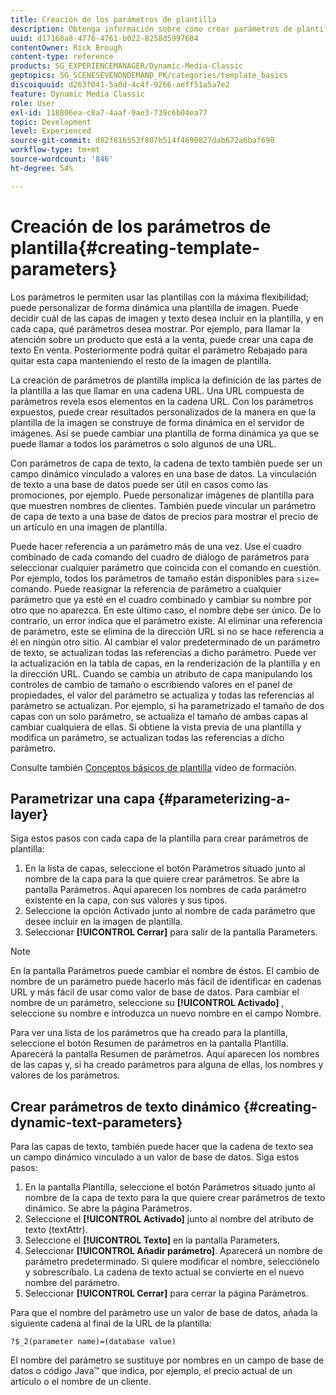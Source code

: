 ```yaml
---
title: Creación de los parámetros de plantilla
description: Obtenga información sobre cómo crear parámetros de plantilla en Adobe Dynamic Media Classic.
uuid: d17168a8-4776-4761-b022-8258d5997604
contentOwner: Rick Brough
content-type: reference
products: SG_EXPERIENCEMANAGER/Dynamic-Media-Classic
geptopics: SG_SCENESEVENONDEMAND_PK/categories/template_basics
discoiquuid: d263f041-5a0d-4c4f-9266-aeff51a5a7e2
feature: Dynamic Media Classic
role: User
exl-id: 118806ea-c8a7-4aaf-9ae3-739c6b04ea77
topic: Development
level: Experienced
source-git-commit: d82f816553f807b514f4690827dab672a6baf690
workflow-type: tm+mt
source-wordcount: '846'
ht-degree: 54%

---
```


# Creación de los parámetros de plantilla{#creating-template-parameters}

Los parámetros le permiten usar las plantillas con la máxima flexibilidad; puede personalizar de forma dinámica una plantilla de imagen. Puede decidir cuál de las capas de imagen y texto desea incluir en la plantilla, y en cada capa, qué parámetros desea mostrar. Por ejemplo, para llamar la atención sobre un producto que está a la venta, puede crear una capa de texto En venta. Posteriormente podrá quitar el parámetro Rebajado para quitar esta capa manteniendo el resto de la imagen de plantilla.

La creación de parámetros de plantilla implica la definición de las partes de la plantilla a las que llamar en una cadena URL. Una URL compuesta de parámetros revela esos elementos en la cadena URL. Con los parámetros expuestos, puede crear resultados personalizados de la manera en que la plantilla de la imagen se construye de forma dinámica en el servidor de imágenes. Así se puede cambiar una plantilla de forma dinámica ya que se puede llamar a todos los parámetros o solo algunos de una URL.

Con parámetros de capa de texto, la cadena de texto también puede ser un campo dinámico vinculado a valores en una base de datos. La vinculación de texto a una base de datos puede ser útil en casos como las promociones, por ejemplo. Puede personalizar imágenes de plantilla para que muestren nombres de clientes. También puede vincular un parámetro de capa de texto a una base de datos de precios para mostrar el precio de un artículo en una imagen de plantilla.

Puede hacer referencia a un parámetro más de una vez. Use el cuadro combinado de cada comando del cuadro de diálogo de parámetros para seleccionar cualquier parámetro que coincida con el comando en cuestión. Por ejemplo, todos los parámetros de tamaño están disponibles para `size=` comando. Puede reasignar la referencia de parámetro a cualquier parámetro que ya esté en el cuadro combinado y cambiar su nombre por otro que no aparezca. En este último caso, el nombre debe ser único. De lo contrario, un error indica que el parámetro existe. Al eliminar una referencia de parámetro, este se elimina de la dirección URL si no se hace referencia a él en ningún otro sitio. Al cambiar el valor predeterminado de un parámetro de texto, se actualizan todas las referencias a dicho parámetro. Puede ver la actualización en la tabla de capas, en la renderización de la plantilla y en la dirección URL. Cuando se cambia un atributo de capa manipulando los controles de cambio de tamaño o escribiendo valores en el panel de propiedades, el valor del parámetro se actualiza y todas las referencias al parámetro se actualizan. Por ejemplo, si ha parametrizado el tamaño de dos capas con un solo parámetro, se actualiza el tamaño de ambas capas al cambiar cualquiera de ellas. Si obtiene la vista previa de una plantilla y modifica un parámetro, se actualizan todas las referencias a dicho parámetro.

Consulte también [Conceptos básicos de plantilla](https://s7d5.scene7.com/s7viewers/html5/VideoViewer.html?videoserverurl=https://s7d5.scene7.com/is/content/&amp;emailurl=https://s7d5.scene7.com/s7/emailFriend&amp;serverUrl=https://s7d5.scene7.com/is/image/&amp;config=Scene7SharedAssets/Universal_HTML5_Video&amp;contenturl=https://s7d5.scene7.com/skins/&amp;asset=S7tutorials/553_Template%20Basics_converted%20renamed_Dynamic%20Banners-AVS) vídeo de formación.

## Parametrizar una capa {#parameterizing-a-layer}

Siga estos pasos con cada capa de la plantilla para crear parámetros de plantilla:

1. En la lista de capas, seleccione el botón Parámetros  situado junto al nombre de la capa para la que quiere crear parámetros. Se abre la pantalla Parámetros. Aquí aparecen los nombres de cada parámetro existente en la capa, con sus valores y sus tipos.
1. Seleccione la opción Activado junto al nombre de cada parámetro que desee incluir en la imagen de plantilla.
1. Seleccionar **[!UICONTROL Cerrar]** para salir de la pantalla Parameters.

>[!NOTE]
>
>En la pantalla Parámetros puede cambiar el nombre de éstos. El cambio de nombre de un parámetro puede hacerlo más fácil de identificar en cadenas URL y más fácil de usar como valor de base de datos. Para cambiar el nombre de un parámetro, seleccione su **[!UICONTROL Activado]** , seleccione su nombre e introduzca un nuevo nombre en el campo Nombre.

Para ver una lista de los parámetros que ha creado para la plantilla, seleccione el botón Resumen de parámetros en la pantalla Plantilla. Aparecerá la pantalla Resumen de parámetros. Aquí aparecen los nombres de las capas y, si ha creado parámetros para alguna de ellas, los nombres y valores de los parámetros.

## Crear parámetros de texto dinámico {#creating-dynamic-text-parameters}

Para las capas de texto, también puede hacer que la cadena de texto sea un campo dinámico vinculado a un valor de base de datos. Siga estos pasos:

1. En la pantalla Plantilla, seleccione el botón Parámetros  situado junto al nombre de la capa de texto para la que quiere crear parámetros de texto dinámico. Se abre la página Parámetros.
1. Seleccione el **[!UICONTROL Activado]** junto al nombre del atributo de texto (textAttr).
1. Seleccione el **[!UICONTROL Texto]** en la pantalla Parameters.
1. Seleccionar **[!UICONTROL Añadir parámetro]**. Aparecerá un nombre de parámetro predeterminado. Si quiere modificar el nombre, selecciónelo y sobrescríbalo. La cadena de texto actual se convierte en el nuevo nombre del parámetro.
1. Seleccionar **[!UICONTROL Cerrar]** para cerrar la página Parámetros.

Para que el nombre del parámetro use un valor de base de datos, añada la siguiente cadena al final de la URL de la plantilla:

```as3
?$_2(parameter name)=(database value)
```

El nombre del parámetro se sustituye por nombres en un campo de base de datos o código Java™ que indica, por ejemplo, el precio actual de un artículo o el nombre de un cliente.
